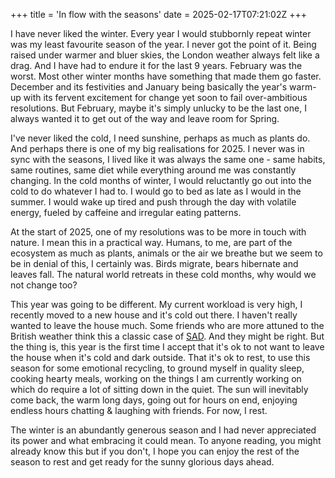+++
title = 'In flow with the seasons'
date = 2025-02-17T07:21:02Z
+++

I have never liked the winter. Every year I would stubbornly repeat winter was
my least favourite season of the year. I never got the point of it. Being raised
under warmer and bluer skies, the London weather always felt like a drag. And I
have had to endure it for the last 9 years. February was the worst. Most other
winter months have something that made them go faster. December and its
festivities and January being basically the year's warm-up with its fervent
excitement for change yet soon to fail over-ambitious resolutions. But February,
maybe it's simply unlucky to be the last one, I always wanted it to get out of
the way and leave room for Spring.

I've never liked the cold, I need sunshine, perhaps as much as plants do. And perhaps there is one of my big realisations
for 2025. I never was in sync with the seasons, I lived like it was always the
same one - same habits, same routines, same diet while everything around me was
constantly changing. In the cold months of winter, I would reluctantly go out
into the cold to do whatever I had to. I would go to bed as late as I would in
the summer. I would wake up tired and push through the day with volatile energy,
fueled by caffeine and irregular eating patterns.

At the start of 2025, one of my
resolutions was to be more in touch with nature. I mean this in a practical way.
Humans, to me, are part of the ecosystem as much as plants, animals or the air
we breathe but we seem to be in denial of this, I certainly was. Birds migrate,
bears hibernate and leaves fall. The natural world retreats in these cold
months, why would we not change too?

This year was going to be different. My
current workload is very high, I recently moved to a new house and it's cold out
there. I haven't really wanted to leave the house much. Some friends who are
more attuned to the British weather think this a classic case of
[SAD](https://en.wikipedia.org/wiki/Seasonal_affective_disorder). And they might
be right. But the thing is, this year is the first time I accept that it's ok to
not want to leave the house when it's cold and dark outside. That it's ok to
rest, to use this season for some emotional recycling, to ground myself in
quality sleep, cooking hearty meals, working on the things I am currently
working on which do require a lot of sitting down in the quiet. The sun will
inevitably come back, the warm long days, going out for hours on end, enjoying
endless hours chatting & laughing with friends. For now, I rest.

The winter is
an abundantly generous season and I had never appreciated its power and what
embracing it could mean. To anyone reading, you might already know this but if
you don't, I hope you can enjoy the rest of the season to rest and get ready for
the sunny glorious days ahead.
